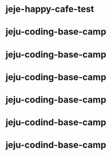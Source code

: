 # jeje-happy-cafe-test
# jeju-coding-base-camp
# jeju-coding-base-camp
# jeju-coding-base-camp
# jeju-coding-base-camp
# jeju-codind-base-camp
# jeju-codind-base-camp
